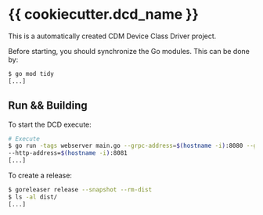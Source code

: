 # {{ cookiecutter.dcd_name }}

This is a automatically created CDM Device Class Driver project.

Before starting, you should synchronize the Go modules. This can be done by:

```bash
$ go mod tidy
[...]
```

## Run && Building

To start the DCD execute:

```bash
# Execute
$ go run -tags webserver main.go --grpc-address=$(hostname -i):8080 --grpc-registry-address=localhost:50051
--http-address=$(hostname -i):8081
[...]
```

To create a release:

```bash
$ goreleaser release --snapshot --rm-dist
$ ls -al dist/
[...]
```
